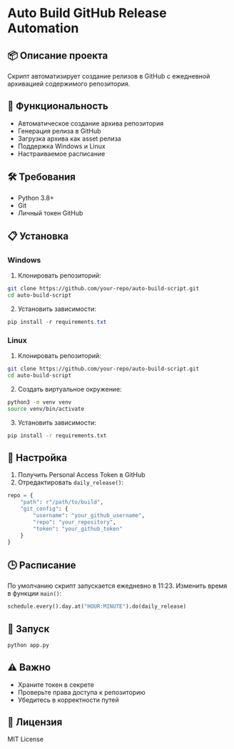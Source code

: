 # Auto Build GitHub Release Automation

## 📦 Описание проекта

Скрипт автоматизирует создание релизов в GitHub с ежедневной архивацией содержимого репозитория.

## 🚀 Функциональность

- Автоматическое создание архива репозитория
- Генерация релиза в GitHub
- Загрузка архива как asset релиза
- Поддержка Windows и Linux
- Настраиваемое расписание

## 🛠 Требования

- Python 3.8+
- Git
- Личный токен GitHub

## 📋 Установка

### Windows

1. Клонировать репозиторий:
```bash
git clone https://github.com/your-repo/auto-build-script.git
cd auto-build-script
```

2. Установить зависимости:
```powershell
pip install -r requirements.txt
```

### Linux

1. Клонировать репозиторий:
```bash
git clone https://github.com/your-repo/auto-build-script.git
cd auto-build-script
```

2. Создать виртуальное окружение:
```bash
python3 -m venv venv
source venv/bin/activate
```

3. Установить зависимости:
```bash
pip install -r requirements.txt
```

## 🔧 Настройка

1. Получить Personal Access Token в GitHub
2. Отредактировать `daily_release()`:
```python
repo = {
    "path": r"/path/to/build", 
    "git_config": {
        "username": "your_github_username",
        "repo": "your_repository",
        "token": "your_github_token"
    }
}
```

## 🕒 Расписание

По умолчанию скрипт запускается ежедневно в 11:23. Изменить время в функции `main()`:
```python
schedule.every().day.at("HOUR:MINUTE").do(daily_release)
```

## 🐍 Запуск

```bash
python app.py
```

## ⚠️ Важно

- Храните токен в секрете
- Проверьте права доступа к репозиторию
- Убедитесь в корректности путей

## 📄 Лицензия

MIT License
